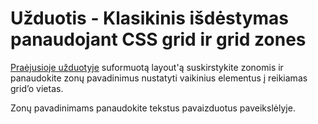 # Užduotis - Klasikinis išdėstymas panaudojant CSS grid ir grid zones

[Praėjusioje užduotyje](../../7.3/uzduotis-klasikinis-layout-grid/klasikinis-layout-grid.md) suformuotą layout'ą suskirstykite zonomis ir panaudokite zonų pavadinimus nustatyti vaikinius elementus į reikiamas grid’o vietas.

Zonų pavadinimams panaudokite tekstus pavaizduotus paveikslėlyje.
